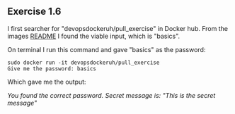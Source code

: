## Exercise 1.6

I first searcher for "devopsdockeruh/pull_exercise" in Docker hub. From the images [README](https://hub.docker.com/r/devopsdockeruh/pull_exercise) I found the viable input, which is "basics".

On terminal I run this command and gave "basics" as the password:
```
sudo docker run -it devopsdockeruh/pull_exercise
Give me the password: basics
```

Which gave me the output:

_You found the correct password. Secret message is:
"This is the secret message"_
